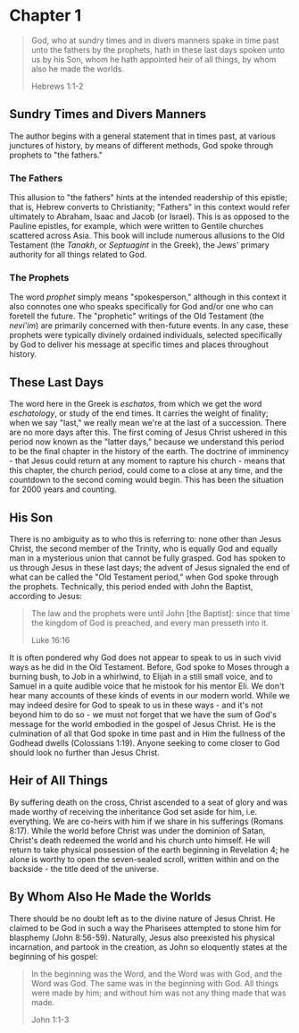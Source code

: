 # Chapter 1
> God, who at sundry times and in divers manners spake in time past unto the fathers by the prophets, hath in these last days spoken unto us by his Son, whom he hath appointed heir of all things, by whom also he made the worlds.  
>   
> Hebrews 1:1-2  

## Sundry Times and Divers Manners
The author begins with a general statement that in times past, at various junctures of history, by means of different methods, God spoke through prophets to "the fathers."

### The Fathers
This allusion to "the fathers" hints at the intended readership of this epistle; that is, Hebrew converts to Christianity; "Fathers" in this context would refer ultimately to Abraham, Isaac and Jacob (or Israel). This is as opposed to the Pauline epistles, for example, which were written to Gentile churches scattered across Asia. This book will include numerous allusions to the Old Testament (the *Tanakh*, or *Septuagint* in the Greek), the Jews' primary authority for all things related to God.

### The Prophets
The word *prophet* simply means "spokesperson," although in this context it also connotes one who speaks specifically for God and/or one who can foretell the future. The "prophetic" writings of the Old Testament (the *nevi'im*) are primarily concerned with then-future events. In any case, these prophets were typically divinely ordained individuals, selected specifically by God to deliver his message at specific times and places throughout history.

## These Last Days
The word here in the Greek is *eschatos*, from which we get the word *eschatology*, or study of the end times. It carries the weight of finality; when we say "last," we really mean we're at the last of a succession. There are no more days after this. The first coming of Jesus Christ ushered in this period now known as the "latter days," because we understand this period to be the final chapter in the history of the earth. The doctrine of imminency - that Jesus could return at any moment to rapture his church - means that this chapter, the church period, could come to a close at any time, and the countdown to the second coming would begin. This has been the situation for 2000 years and counting.

## His Son
There is no ambiguity as to who this is referring to: none other than Jesus Christ, the second member of the Trinity, who is equally God and equally man in a mysterious union that cannot be fully grasped. God has spoken to us through Jesus in these last days; the advent of Jesus signaled the end of what can be called the "Old Testament period," when God spoke through the prophets. Technically, this period ended with John the Baptist, according to Jesus:

> The law and the prophets were until John [the Baptist]: since that time the kingdom of God is preached, and every man presseth into it.  
>   
> Luke 16:16  

It is often pondered why God does not appear to speak to us in such vivid ways as he did in the Old Testament. Before, God spoke to Moses through a burning bush, to Job in a whirlwind, to Elijah in a still small voice, and to Samuel in a quite audible voice that he mistook for his mentor Eli. We don't hear many accounts of these kinds of events in our modern world. While we may indeed desire for God to speak to us in these ways - and it's not beyond him to do so - we must not forget that we have the sum of God's message for the world embodied in the gospel of Jesus Christ. He is the culmination of all that God spoke in time past and in Him the fullness of the Godhead dwells (Colossians 1:19). Anyone seeking to come closer to God should look no further than Jesus Christ.

## Heir of All Things
By suffering death on the cross, Christ ascended to a seat of glory and was made worthy of receiving the inheritance God set aside for him, i.e. everything. We are co-heirs with him if we share in his sufferings (Romans 8:17). While the world before Christ was under the dominion of Satan, Christ's death redeemed the world and his church unto himself. He will return to take physical possession of the earth beginning in Revelation 4; he alone is worthy to open the seven-sealed scroll, written within and on the backside - the title deed of the universe.

## By Whom Also He Made the Worlds
There should be no doubt left as to the divine nature of Jesus Christ. He claimed to be God in such a way the Pharisees attempted to stone him for blasphemy (John 8:56-59). Naturally, Jesus also preexisted his physical incarnation, and partook in the creation, as John so eloquently states at the beginning of his gospel:

> In the beginning was the Word, and the Word was with God, and the Word was God. The same was in the beginning with God. All things were made by him; and without him was not any thing made that was made.  
>   
> John 1:1-3  

